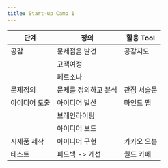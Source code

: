 ```yaml
---
title: Start-up Camp 1
---
```


단계| 정의 | 활용 Tool
------------ | ------------- | ------------ 
공감| 문제점을 발견 | 공감지도 
|| 고객여정 
|| 페르소나 
문제정의| 문제를 정의하고 분석 | 관점 서술문 
아이디어 도출| 아이디어 발산 | 마인드 맵
|| 브레인라이팅 
|| 아이디어 보드 
시제품 제작| 아이디어 구현 | 카카오 오븐
테스트| 피드백 -> 개선 | 월드 카페


